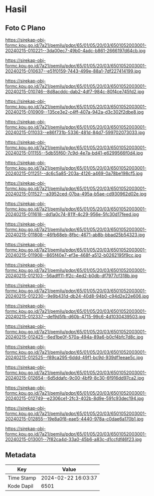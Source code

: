 # Hasil

## Foto C Plano

https://sirekap-obj-formc.kpu.go.id/7a21/pemilu/pdpr/65/01/05/20/03/6501052003001-20240215-010221--3da00ec7-49b0-4adc-b861-2666197d64cb.jpg

https://sirekap-obj-formc.kpu.go.id/7a21/pemilu/pdpr/65/01/05/20/03/6501052003001-20240215-010637--e51f0159-7443-499e-88a1-7df227414199.jpg

https://sirekap-obj-formc.kpu.go.id/7a21/pemilu/pdpr/65/01/05/20/03/6501052003001-20240215-010746--8d8acddc-dab2-4df7-984c-80f4ce745fd2.jpg

https://sirekap-obj-formc.kpu.go.id/7a21/pemilu/pdpr/65/01/05/20/03/6501052003001-20240215-010909--135ce3e2-c4ff-407a-942a-d3c302f2dbe8.jpg

https://sirekap-obj-formc.kpu.go.id/7a21/pemilu/pdpr/65/01/05/20/03/6501052003001-20240215-011033--e86f731b-5336-481d-84d7-599702073033.jpg

https://sirekap-obj-formc.kpu.go.id/7a21/pemilu/pdpr/65/01/05/20/03/6501052003001-20240215-011155--5db55f60-7c9d-4e7a-bd41-e6299566f0d4.jpg

https://sirekap-obj-formc.kpu.go.id/7a21/pemilu/pdpr/65/01/05/20/03/6501052003001-20240215-011251--dc6c5a85-203a-4126-a469-0a78be198cf5.jpg

https://sirekap-obj-formc.kpu.go.id/7a21/pemilu/pdpr/65/01/05/20/03/6501052003001-20240215-011527--a3952ced-07ba-495a-b5ae-cd930962d02e.jpg

https://sirekap-obj-formc.kpu.go.id/7a21/pemilu/pdpr/65/01/05/20/03/6501052003001-20240215-011618--dd1a0c74-811f-4c29-956e-5fc30d17feed.jpg

https://sirekap-obj-formc.kpu.go.id/7a21/pemilu/pdpr/65/01/05/20/03/6501052003001-20240215-011808--46fb68eb-8fbc-4671-ab8b-bbad25b54323.jpg

https://sirekap-obj-formc.kpu.go.id/7a21/pemilu/pdpr/65/01/05/20/03/6501052003001-20240215-011908--865f40e7-ef3e-468f-a512-b0262195f9cc.jpg

https://sirekap-obj-formc.kpu.go.id/7a21/pemilu/pdpr/65/01/05/20/03/6501052003001-20240215-012103--56adff11-ff2c-4ed2-b0db-df7977cf318b.jpg

https://sirekap-obj-formc.kpu.go.id/7a21/pemilu/pdpr/65/01/05/20/03/6501052003001-20240215-012230--9e9b431d-db24-40d8-94b0-c94d2e22e606.jpg

https://sirekap-obj-formc.kpu.go.id/7a21/pemilu/pdpr/65/01/05/20/03/6501052003001-20240215-012337--def9d5fb-d60b-4715-99c6-4d1030439503.jpg

https://sirekap-obj-formc.kpu.go.id/7a21/pemilu/pdpr/65/01/05/20/03/6501052003001-20240215-012425--6ed1be0f-570a-494a-89a6-b0cf4bfc7d8c.jpg

https://sirekap-obj-formc.kpu.go.id/7a21/pemilu/pdpr/65/01/05/20/03/6501052003001-20240215-012525--f89ca295-6ddd-49f1-bc9d-939df1eeae5c.jpg

https://sirekap-obj-formc.kpu.go.id/7a21/pemilu/pdpr/65/01/05/20/03/6501052003001-20240215-012654--6d5ddafc-9c00-4bf9-8c30-6f916dd97ca2.jpg

https://sirekap-obj-formc.kpu.go.id/7a21/pemilu/pdpr/65/01/05/20/03/6501052003001-20240215-012749--e2306ce1-2fc3-402b-8d9e-591c93dec194.jpg

https://sirekap-obj-formc.kpu.go.id/7a21/pemilu/pdpr/65/01/05/20/03/6501052003001-20240215-012855--19e8a0f8-eae5-4440-978a-c0dae6a170b1.jpg

https://sirekap-obj-formc.kpu.go.id/7a21/pemilu/pdpr/65/01/05/20/03/6501052003001-20240215-013001--7f82ca4d-33a0-45b6-a83c-d1ccfdf46f23.jpg


## Metadata

| Key        | Value               |
| ---------- | ------------------- |
| Time Stamp | 2024-02-22 16:03:37 |
| Kode Dapil | 6501                |



